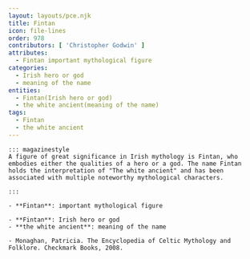 ```yaml
---
layout: layouts/pce.njk
title: Fintan
icon: file-lines
order: 978
contributors: [ 'Christopher Godwin' ]
attributes:
  - Fintan important mythological figure
categories:
  - Irish hero or god
  - meaning of the name
entities:
  - Fintan(Irish hero or god)
  - the white ancient(meaning of the name)
tags:
  - Fintan
  - the white ancient
---
```

``` tab [group1:Info]
::: magazinestyle
A figure of great significance in Irish mythology is Fintan, who embodies either the qualities of a hero or a god. The name Fintan holds the interpretation of "The white ancient" and has been associated with multiple noteworthy mythological characters.

:::
```
``` tab [group1:Attributes]
- **Fintan**: important mythological figure
```
``` tab [group1:Entities]
- **Fintan**: Irish hero or god
- **the white ancient**: meaning of the name
```
``` tab [group1:Sources]
- Monaghan, Patricia. The Encyclopedia of Celtic Mythology and Folklore. Checkmark Books, 2008.
```
